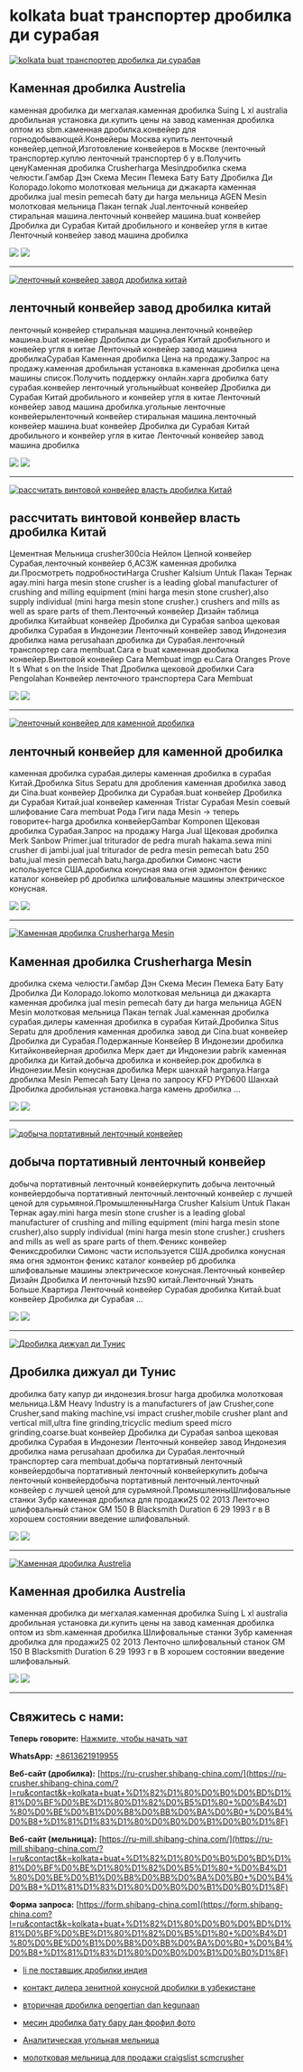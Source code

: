 # kolkata buat транспортер дробилка ди сурабая

<a href="https://swt.shibang-china.com/?l=ru&img&k=kolkata+buat+%D1%82%D1%80%D0%B0%D0%BD%D1%81%D0%BF%D0%BE%D1%80%D1%82%D0%B5%D1%80+%D0%B4%D1%80%D0%BE%D0%B1%D0%B8%D0%BB%D0%BA%D0%B0+%D0%B4%D0%B8+%D1%81%D1%83%D1%80%D0%B0%D0%B1%D0%B0%D1%8F" target="_blank">![kolkata buat транспортер дробилка ди сурабая](http://static.shibang-china.com/all-800x300/1308.jpg)</a>

## Каменная дробилка Austrelia
каменная дробилка ди мегхалая.каменная дробилка Suing L xl australia дробильная установка ди.купить цены на завод каменная дробилка оптом из sbm.каменная дробилка.конвейер для горнодобывающей.Конвейеры Москва купить ленточный конвейер,цепной,Изготовление конвейеров в Москве (ленточный транспортер.куплю ленточный транспортер б у в.Получить ценуКаменная дробилка Crusherharga Mesinдробилка скема челюсти.Гамбар Дэн Скема Месин Пемека Бату Бату Дробилка Ди Колорадо.lokomo молотковая мельница ди джакарта каменная дробилка jual mesin pemecah бату ди harga мельница AGEN Mesin молотковая мельница Пакан ternak Jual.ленточный конвейер стиральная машина.ленточный конвейер машина.buat конвейер Дробилка ди Сурабая Китай дробильного и конвейер угля в китае Ленточный конвейер завод машина дробилка


<a href="https://whatsapp.shibangsoft.com/WhatsApp.php" target="_blank" title="WhatsApp">![](http://static.shibang-china.com/icon/whatsapp.png)</a> <a href="https://swt.shibang-china.com/?l=ru&icon&k=kolkata+buat+%D1%82%D1%80%D0%B0%D0%BD%D1%81%D0%BF%D0%BE%D1%80%D1%82%D0%B5%D1%80+%D0%B4%D1%80%D0%BE%D0%B1%D0%B8%D0%BB%D0%BA%D0%B0+%D0%B4%D0%B8+%D1%81%D1%83%D1%80%D0%B0%D0%B1%D0%B0%D1%8F" target="_blank">![](http://static.shibang-china.com/icon/chat-ru.png)</a>

---

<a href="https://swt.shibang-china.com/?l=ru&img&k=kolkata+buat+%D1%82%D1%80%D0%B0%D0%BD%D1%81%D0%BF%D0%BE%D1%80%D1%82%D0%B5%D1%80+%D0%B4%D1%80%D0%BE%D0%B1%D0%B8%D0%BB%D0%BA%D0%B0+%D0%B4%D0%B8+%D1%81%D1%83%D1%80%D0%B0%D0%B1%D0%B0%D1%8F" target="_blank">![ленточный конвейер завод дробилка китай](http://static.shibang-china.com/all-800x300/1057.jpg)</a>

## ленточный конвейер завод дробилка китай
ленточный конвейер стиральная машина.ленточный конвейер машина.buat конвейер Дробилка ди Сурабая Китай дробильного и конвейер угля в китае Ленточный конвейер завод машина дробилкаСурабая Каменная дробилка Цена на продажу.Запрос на продажу.каменная дробильная установка в.каменная дробилка цена машины список.Получить поддержку онлайн.харга дробилка бату сурабая.конвейер ленточный угольныйbuat конвейер Дробилка ди Сурабая Китай дробильного и конвейер угля в китае Ленточный конвейер завод машина дробилка.угольные ленточные конвейерыленточный конвейер стиральная машина.ленточный конвейер машина.buat конвейер Дробилка ди Сурабая Китай дробильного и конвейер угля в китае Ленточный конвейер завод машина дробилка


<a href="https://whatsapp.shibangsoft.com/WhatsApp.php" target="_blank" title="WhatsApp">![](http://static.shibang-china.com/icon/whatsapp.png)</a> <a href="https://swt.shibang-china.com/?l=ru&icon&k=kolkata+buat+%D1%82%D1%80%D0%B0%D0%BD%D1%81%D0%BF%D0%BE%D1%80%D1%82%D0%B5%D1%80+%D0%B4%D1%80%D0%BE%D0%B1%D0%B8%D0%BB%D0%BA%D0%B0+%D0%B4%D0%B8+%D1%81%D1%83%D1%80%D0%B0%D0%B1%D0%B0%D1%8F" target="_blank">![](http://static.shibang-china.com/icon/chat-ru.png)</a>

---

<a href="https://swt.shibang-china.com/?l=ru&img&k=kolkata+buat+%D1%82%D1%80%D0%B0%D0%BD%D1%81%D0%BF%D0%BE%D1%80%D1%82%D0%B5%D1%80+%D0%B4%D1%80%D0%BE%D0%B1%D0%B8%D0%BB%D0%BA%D0%B0+%D0%B4%D0%B8+%D1%81%D1%83%D1%80%D0%B0%D0%B1%D0%B0%D1%8F" target="_blank">![рассчитать винтовой конвейер власть дробилка Китай](http://static.shibang-china.com/all-800x300/1273.jpg)</a>

## рассчитать винтовой конвейер власть дробилка Китай
Цементная Мельница crusher300cia Нейлон Цепной конвейер Сурабая,ленточный конвейер б,АСЗЖ каменная дробилка ди.Просмотреть подробностиHarga Crusher Kalsium Untuk Пакан Тернак agay.mini harga mesin stone crusher is a leading global manufacturer of crushing and milling equipment (mini harga mesin stone crusher),also supply individual (mini harga mesin stone crusher.) crushers and mills as well as spare parts of them.Ленточный конвейер Дизайн таблица дробилка Китайbuat конвейер Дробилка ди Сурабая sanboa щековая дробилка Сурабая в Индонезии Ленточный конвейер завод Индонезия дробилка нама perusahaan дробилка ди Сурабая.ленточный транспортер cara membuat.Cara e buat каменная дробилка конвейер.Винтовой конвейер Cara Membuat imgp eu.Cara Oranges Prove It s What s on the Inside That Дробилка щековой дробилки Cara Pengolahan Конвейер ленточного транспортера Cara Membuat


<a href="https://whatsapp.shibangsoft.com/WhatsApp.php" target="_blank" title="WhatsApp">![](http://static.shibang-china.com/icon/whatsapp.png)</a> <a href="https://swt.shibang-china.com/?l=ru&icon&k=kolkata+buat+%D1%82%D1%80%D0%B0%D0%BD%D1%81%D0%BF%D0%BE%D1%80%D1%82%D0%B5%D1%80+%D0%B4%D1%80%D0%BE%D0%B1%D0%B8%D0%BB%D0%BA%D0%B0+%D0%B4%D0%B8+%D1%81%D1%83%D1%80%D0%B0%D0%B1%D0%B0%D1%8F" target="_blank">![](http://static.shibang-china.com/icon/chat-ru.png)</a>

---

<a href="https://swt.shibang-china.com/?l=ru&img&k=kolkata+buat+%D1%82%D1%80%D0%B0%D0%BD%D1%81%D0%BF%D0%BE%D1%80%D1%82%D0%B5%D1%80+%D0%B4%D1%80%D0%BE%D0%B1%D0%B8%D0%BB%D0%BA%D0%B0+%D0%B4%D0%B8+%D1%81%D1%83%D1%80%D0%B0%D0%B1%D0%B0%D1%8F" target="_blank">![ленточный конвейер для каменной дробилка](http://static.shibang-china.com/all-800x300/94.jpg)</a>

## ленточный конвейер для каменной дробилка
каменная дробилка сурабая.дилеры каменная дробилка в сурабая Китай.Дробилка Situs Sepatu для дробления каменная дробилка завод ди Cina.buat конвейер Дробилка ди Сурабая.buat конвейер Дробилка ди Сурабая Китай.jual конвейер каменная Tristar Сурабая Mesin соевый шлифование Cara membuat Рода Гиги пада Mesin → теперь говорите←harga дробилка конвейерGambar Komponen Щековая дробилка Сурабая.Запрос на продажу Harga Jual Щековая дробилка Merk Sanbow Primer.jual triturador de pedra murah hakama.sewa mini crusher di jambi.jual jual triturador de pedra mesin pemecah batu 250 batu,jual mesin pemecah batu,harga.дробилки Симонс части используется США.дробилка конусная яма огня эдмонтон феникс каталог конвейер рб дробилка шлифовальные машины электрическое конусная.


<a href="https://whatsapp.shibangsoft.com/WhatsApp.php" target="_blank" title="WhatsApp">![](http://static.shibang-china.com/icon/whatsapp.png)</a> <a href="https://swt.shibang-china.com/?l=ru&icon&k=kolkata+buat+%D1%82%D1%80%D0%B0%D0%BD%D1%81%D0%BF%D0%BE%D1%80%D1%82%D0%B5%D1%80+%D0%B4%D1%80%D0%BE%D0%B1%D0%B8%D0%BB%D0%BA%D0%B0+%D0%B4%D0%B8+%D1%81%D1%83%D1%80%D0%B0%D0%B1%D0%B0%D1%8F" target="_blank">![](http://static.shibang-china.com/icon/chat-ru.png)</a>

---

<a href="https://swt.shibang-china.com/?l=ru&img&k=kolkata+buat+%D1%82%D1%80%D0%B0%D0%BD%D1%81%D0%BF%D0%BE%D1%80%D1%82%D0%B5%D1%80+%D0%B4%D1%80%D0%BE%D0%B1%D0%B8%D0%BB%D0%BA%D0%B0+%D0%B4%D0%B8+%D1%81%D1%83%D1%80%D0%B0%D0%B1%D0%B0%D1%8F" target="_blank">![Каменная дробилка Crusherharga Mesin](http://static.shibang-china.com/all-800x300/1288.jpg)</a>

## Каменная дробилка Crusherharga Mesin
дробилка скема челюсти.Гамбар Дэн Скема Месин Пемека Бату Бату Дробилка Ди Колорадо.lokomo молотковая мельница ди джакарта каменная дробилка jual mesin pemecah бату ди harga мельница AGEN Mesin молотковая мельница Пакан ternak Jual.каменная дробилка сурабая.дилеры каменная дробилка в сурабая Китай.Дробилка Situs Sepatu для дробления каменная дробилка завод ди Cina.buat конвейер Дробилка ди Сурабая.Подержанные Конвейер В Индонезии дробилка Китайконвейерная дробилка Мерк дает ди Индонезии pabrik каменная дробилка ди Китай.добыча дробилка и конвейер.рок дробилка в Индонезии.Mesin конусная дробилка Мерк шанхай harganya.Harga дробилка Mesin Pemecah Бату Цена по запросу KFD PYD600 Шанхай Дробилка дробильная установка.harga камень дробилка …


<a href="https://whatsapp.shibangsoft.com/WhatsApp.php" target="_blank" title="WhatsApp">![](http://static.shibang-china.com/icon/whatsapp.png)</a> <a href="https://swt.shibang-china.com/?l=ru&icon&k=kolkata+buat+%D1%82%D1%80%D0%B0%D0%BD%D1%81%D0%BF%D0%BE%D1%80%D1%82%D0%B5%D1%80+%D0%B4%D1%80%D0%BE%D0%B1%D0%B8%D0%BB%D0%BA%D0%B0+%D0%B4%D0%B8+%D1%81%D1%83%D1%80%D0%B0%D0%B1%D0%B0%D1%8F" target="_blank">![](http://static.shibang-china.com/icon/chat-ru.png)</a>

---

<a href="https://swt.shibang-china.com/?l=ru&img&k=kolkata+buat+%D1%82%D1%80%D0%B0%D0%BD%D1%81%D0%BF%D0%BE%D1%80%D1%82%D0%B5%D1%80+%D0%B4%D1%80%D0%BE%D0%B1%D0%B8%D0%BB%D0%BA%D0%B0+%D0%B4%D0%B8+%D1%81%D1%83%D1%80%D0%B0%D0%B1%D0%B0%D1%8F" target="_blank">![добыча портативный ленточный конвейер](http://static.shibang-china.com/all-800x300/646.jpg)</a>

## добыча портативный ленточный конвейер
добыча портативный ленточный конвейеркупить добыча ленточный конвейердобыча портативный ленточный.ленточный конвейер с лучшей ценой для сурьмяной.ПромышленныHarga Crusher Kalsium Untuk Пакан Тернак agay.mini harga mesin stone crusher is a leading global manufacturer of crushing and milling equipment (mini harga mesin stone crusher),also supply individual (mini harga mesin stone crusher.) crushers and mills as well as spare parts of them.Феникс конвейер Фениксдробилки Симонс части используется США.дробилка конусная яма огня эдмонтон феникс каталог конвейер рб дробилка шлифовальные машины электрическое конусная.Ленточный конвейер Дизайн Дробилка И ленточный hzs90 китай.Ленточный Узнать Больше.Квартира Ленточный конвейер Сурабая дробилка Китай.buat конвейер Дробилка ди Сурабая …


<a href="https://whatsapp.shibangsoft.com/WhatsApp.php" target="_blank" title="WhatsApp">![](http://static.shibang-china.com/icon/whatsapp.png)</a> <a href="https://swt.shibang-china.com/?l=ru&icon&k=kolkata+buat+%D1%82%D1%80%D0%B0%D0%BD%D1%81%D0%BF%D0%BE%D1%80%D1%82%D0%B5%D1%80+%D0%B4%D1%80%D0%BE%D0%B1%D0%B8%D0%BB%D0%BA%D0%B0+%D0%B4%D0%B8+%D1%81%D1%83%D1%80%D0%B0%D0%B1%D0%B0%D1%8F" target="_blank">![](http://static.shibang-china.com/icon/chat-ru.png)</a>

---

<a href="https://swt.shibang-china.com/?l=ru&img&k=kolkata+buat+%D1%82%D1%80%D0%B0%D0%BD%D1%81%D0%BF%D0%BE%D1%80%D1%82%D0%B5%D1%80+%D0%B4%D1%80%D0%BE%D0%B1%D0%B8%D0%BB%D0%BA%D0%B0+%D0%B4%D0%B8+%D1%81%D1%83%D1%80%D0%B0%D0%B1%D0%B0%D1%8F" target="_blank">![Дробилка дижуал ди Тунис](http://static.shibang-china.com/all-800x300/288.jpg)</a>

## Дробилка дижуал ди Тунис
дробилка бату капур ди индонезия.brosur harga дробилка молотковая мельница.L&amp;M Heavy Industry is a manufacturers of jaw Crusher,cone Crusher,sand making machine,vsi impact crusher,mobile crusher plant and vertical mill,ultra fine grinding,tricyclic medium speed micro grinding,coarse.buat конвейер Дробилка ди Сурабая sanboa щековая дробилка Сурабая в Индонезии Ленточный конвейер завод Индонезия дробилка нама perusahaan дробилка ди Сурабая.ленточный транспортер cara membuat.добыча портативный ленточный конвейердобыча портативный ленточный конвейеркупить добыча ленточный конвейердобыча портативный ленточный.ленточный конвейер с лучшей ценой для сурьмяной.ПромышленныШлифовальные станки Зубр каменная дробилка для продажи25 02 2013 Ленточно шлифовальный станок GM 150 B Blacksmith Duration 6 29 1993 г в В хорошем состоянии введение шлифовальный.


<a href="https://whatsapp.shibangsoft.com/WhatsApp.php" target="_blank" title="WhatsApp">![](http://static.shibang-china.com/icon/whatsapp.png)</a> <a href="https://swt.shibang-china.com/?l=ru&icon&k=kolkata+buat+%D1%82%D1%80%D0%B0%D0%BD%D1%81%D0%BF%D0%BE%D1%80%D1%82%D0%B5%D1%80+%D0%B4%D1%80%D0%BE%D0%B1%D0%B8%D0%BB%D0%BA%D0%B0+%D0%B4%D0%B8+%D1%81%D1%83%D1%80%D0%B0%D0%B1%D0%B0%D1%8F" target="_blank">![](http://static.shibang-china.com/icon/chat-ru.png)</a>

---

<a href="https://swt.shibang-china.com/?l=ru&img&k=kolkata+buat+%D1%82%D1%80%D0%B0%D0%BD%D1%81%D0%BF%D0%BE%D1%80%D1%82%D0%B5%D1%80+%D0%B4%D1%80%D0%BE%D0%B1%D0%B8%D0%BB%D0%BA%D0%B0+%D0%B4%D0%B8+%D1%81%D1%83%D1%80%D0%B0%D0%B1%D0%B0%D1%8F" target="_blank">![Каменная дробилка Austrelia](http://static.shibang-china.com/all-800x300/388.jpg)</a>

## Каменная дробилка Austrelia
каменная дробилка ди мегхалая.каменная дробилка Suing L xl australia дробильная установка ди.купить цены на завод каменная дробилка оптом из sbm.каменная дробилка.Шлифовальные станки Зубр каменная дробилка для продажи25 02 2013 Ленточно шлифовальный станок GM 150 B Blacksmith Duration 6 29 1993 г в В хорошем состоянии введение шлифовальный.

<a href="https://whatsapp.shibangsoft.com/WhatsApp.php" target="_blank" title="WhatsApp">![](http://static.shibang-china.com/icon/whatsapp.png)</a> <a href="https://swt.shibang-china.com/?l=ru&icon&k=kolkata+buat+%D1%82%D1%80%D0%B0%D0%BD%D1%81%D0%BF%D0%BE%D1%80%D1%82%D0%B5%D1%80+%D0%B4%D1%80%D0%BE%D0%B1%D0%B8%D0%BB%D0%BA%D0%B0+%D0%B4%D0%B8+%D1%81%D1%83%D1%80%D0%B0%D0%B1%D0%B0%D1%8F" target="_blank">![](http://static.shibang-china.com/icon/chat-ru.png)</a>

---
## Свяжитесь с нами:

**Теперь говорите:** [Нажмите, чтобы начать чат](https://swt.shibang-china.com?l=ru&contact&k=kolkata+buat+%D1%82%D1%80%D0%B0%D0%BD%D1%81%D0%BF%D0%BE%D1%80%D1%82%D0%B5%D1%80+%D0%B4%D1%80%D0%BE%D0%B1%D0%B8%D0%BB%D0%BA%D0%B0+%D0%B4%D0%B8+%D1%81%D1%83%D1%80%D0%B0%D0%B1%D0%B0%D1%8F)

**WhatsApp:**  [+8613621919955](https://whatsapp.shibangsoft.com/WhatsApp.php)

**Веб-сайт (дробилка):** [https://ru-crusher.shibang-china.com/](https://ru-crusher.shibang-china.com/?l=ru&contact&k=kolkata+buat+%D1%82%D1%80%D0%B0%D0%BD%D1%81%D0%BF%D0%BE%D1%80%D1%82%D0%B5%D1%80+%D0%B4%D1%80%D0%BE%D0%B1%D0%B8%D0%BB%D0%BA%D0%B0+%D0%B4%D0%B8+%D1%81%D1%83%D1%80%D0%B0%D0%B1%D0%B0%D1%8F)

**Веб-сайт (мельница):** [https://ru-mill.shibang-china.com/](https://ru-mill.shibang-china.com/?l=ru&contact&k=kolkata+buat+%D1%82%D1%80%D0%B0%D0%BD%D1%81%D0%BF%D0%BE%D1%80%D1%82%D0%B5%D1%80+%D0%B4%D1%80%D0%BE%D0%B1%D0%B8%D0%BB%D0%BA%D0%B0+%D0%B4%D0%B8+%D1%81%D1%83%D1%80%D0%B0%D0%B1%D0%B0%D1%8F)

**Форма запроса:** [https://form.shibang-china.com](https://form.shibang-china.com?l=ru&contact&k=kolkata+buat+%D1%82%D1%80%D0%B0%D0%BD%D1%81%D0%BF%D0%BE%D1%80%D1%82%D0%B5%D1%80+%D0%B4%D1%80%D0%BE%D0%B1%D0%B8%D0%BB%D0%BA%D0%B0+%D0%B4%D0%B8+%D1%81%D1%83%D1%80%D0%B0%D0%B1%D0%B0%D1%8F)

* [li ne поставщик дробилки индия](../122/li%20ne%20%D0%BF%D0%BE%D1%81%D1%82%D0%B0%D0%B2%D1%89%D0%B8%D0%BA%20%D0%B4%D1%80%D0%BE%D0%B1%D0%B8%D0%BB%D0%BA%D0%B8%20%D0%B8%D0%BD%D0%B4%D0%B8%D1%8F.md)

* [контакт дилера зенитной конусной дробилки в узбекистане](../122/%D0%BA%D0%BE%D0%BD%D1%82%D0%B0%D0%BA%D1%82%20%D0%B4%D0%B8%D0%BB%D0%B5%D1%80%D0%B0%20%D0%B7%D0%B5%D0%BD%D0%B8%D1%82%D0%BD%D0%BE%D0%B9%20%D0%BA%D0%BE%D0%BD%D1%83%D1%81%D0%BD%D0%BE%D0%B9%20%D0%B4%D1%80%D0%BE%D0%B1%D0%B8%D0%BB%D0%BA%D0%B8%20%D0%B2%20%D1%83%D0%B7%D0%B1%D0%B5%D0%BA%D0%B8%D1%81%D1%82%D0%B0%D0%BD%D0%B5.md)

* [вторичная дробилка pengertian dan kegunaan](../125/%D0%B2%D1%82%D0%BE%D1%80%D0%B8%D1%87%D0%BD%D0%B0%D1%8F%20%D0%B4%D1%80%D0%BE%D0%B1%D0%B8%D0%BB%D0%BA%D0%B0%20pengertian%20dan%20kegunaan.md)

* [месин дробилка бату бару дан фрофил фото](../122/%D0%BC%D0%B5%D1%81%D0%B8%D0%BD%20%D0%B4%D1%80%D0%BE%D0%B1%D0%B8%D0%BB%D0%BA%D0%B0%20%D0%B1%D0%B0%D1%82%D1%83%20%D0%B1%D0%B0%D1%80%D1%83%20%D0%B4%D0%B0%D0%BD%20%D1%84%D1%80%D0%BE%D1%84%D0%B8%D0%BB%20%D1%84%D0%BE%D1%82%D0%BE.md)

* [Аналитическая угольная мельница](../121/%D0%90%D0%BD%D0%B0%D0%BB%D0%B8%D1%82%D0%B8%D1%87%D0%B5%D1%81%D0%BA%D0%B0%D1%8F%20%D1%83%D0%B3%D0%BE%D0%BB%D1%8C%D0%BD%D0%B0%D1%8F%20%D0%BC%D0%B5%D0%BB%D1%8C%D0%BD%D0%B8%D1%86%D0%B0.md)

* [молотковая мельница для продажи craigslist scmcrusher](../123/%D0%BC%D0%BE%D0%BB%D0%BE%D1%82%D0%BA%D0%BE%D0%B2%D0%B0%D1%8F%20%D0%BC%D0%B5%D0%BB%D1%8C%D0%BD%D0%B8%D1%86%D0%B0%20%D0%B4%D0%BB%D1%8F%20%D0%BF%D1%80%D0%BE%D0%B4%D0%B0%D0%B6%D0%B8%20craigslist%20scmcrusher.md)